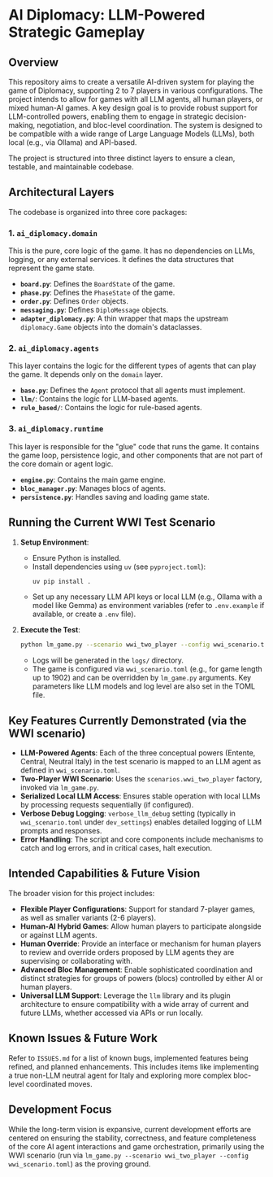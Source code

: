 # AI Diplomacy: LLM-Powered Strategic Gameplay

## Overview

This repository aims to create a versatile AI-driven system for playing the game of Diplomacy, supporting 2 to 7 players in various configurations. The project intends to allow for games with all LLM agents, all human players, or mixed human-AI games. A key design goal is to provide robust support for LLM-controlled powers, enabling them to engage in strategic decision-making, negotiation, and bloc-level coordination. The system is designed to be compatible with a wide range of Large Language Models (LLMs), both local (e.g., via Ollama) and API-based.

The project is structured into three distinct layers to ensure a clean, testable, and maintainable codebase.

## Architectural Layers

The codebase is organized into three core packages:

### 1. `ai_diplomacy.domain`

This is the pure, core logic of the game. It has no dependencies on LLMs, logging, or any external services. It defines the data structures that represent the game state.

-   **`board.py`**: Defines the `BoardState` of the game.
-   **`phase.py`**: Defines the `PhaseState` of the game.
-   **`order.py`**: Defines `Order` objects.
-   **`messaging.py`**: Defines `DiploMessage` objects.
-   **`adapter_diplomacy.py`**: A thin wrapper that maps the upstream `diplomacy.Game` objects into the domain's dataclasses.

### 2. `ai_diplomacy.agents`

This layer contains the logic for the different types of agents that can play the game. It depends only on the `domain` layer.

-   **`base.py`**: Defines the `Agent` protocol that all agents must implement.
-   **`llm/`**: Contains the logic for LLM-based agents.
-   **`rule_based/`**: Contains the logic for rule-based agents.

### 3. `ai_diplomacy.runtime`

This layer is responsible for the "glue" code that runs the game. It contains the game loop, persistence logic, and other components that are not part of the core domain or agent logic.

-   **`engine.py`**: Contains the main game engine.
-   **`bloc_manager.py`**: Manages blocs of agents.
-   **`persistence.py`**: Handles saving and loading game state.

## Running the Current WWI Test Scenario

1.  **Setup Environment**:
    *   Ensure Python is installed.
    *   Install dependencies using `uv` (see `pyproject.toml`):
        ```bash
        uv pip install . 
        ```
    *   Set up any necessary LLM API keys or local LLM (e.g., Ollama with a model like Gemma) as environment variables (refer to `.env.example` if available, or create a `.env` file).

2.  **Execute the Test**:
    ```bash
    python lm_game.py --scenario wwi_two_player --config wwi_scenario.toml
    ```
    *   Logs will be generated in the `logs/` directory.
    *   The game is configured via `wwi_scenario.toml` (e.g., for game length up to 1902) and can be overridden by `lm_game.py` arguments. Key parameters like LLM models and log level are also set in the TOML file.

## Key Features Currently Demonstrated (via the WWI scenario)

*   **LLM-Powered Agents**: Each of the three conceptual powers (Entente, Central, Neutral Italy) in the test scenario is mapped to an LLM agent as defined in `wwi_scenario.toml`.
*   **Two-Player WWI Scenario**: Uses the `scenarios.wwi_two_player` factory, invoked via `lm_game.py`.
*   **Serialized Local LLM Access**: Ensures stable operation with local LLMs by processing requests sequentially (if configured).
*   **Verbose Debug Logging**: `verbose_llm_debug` setting (typically in `wwi_scenario.toml` under `dev_settings`) enables detailed logging of LLM prompts and responses.
*   **Error Handling**: The script and core components include mechanisms to catch and log errors, and in critical cases, halt execution.

## Intended Capabilities & Future Vision

The broader vision for this project includes:

*   **Flexible Player Configurations**: Support for standard 7-player games, as well as smaller variants (2-6 players).
*   **Human-AI Hybrid Games**: Allow human players to participate alongside or against LLM agents.
*   **Human Override**: Provide an interface or mechanism for human players to review and override orders proposed by LLM agents they are supervising or collaborating with.
*   **Advanced Bloc Management**: Enable sophisticated coordination and distinct strategies for groups of powers (blocs) controlled by either AI or human players.
*   **Universal LLM Support**: Leverage the `llm` library and its plugin architecture to ensure compatibility with a wide array of current and future LLMs, whether accessed via APIs or run locally.

## Known Issues & Future Work

Refer to `ISSUES.md` for a list of known bugs, implemented features being refined, and planned enhancements. This includes items like implementing a true non-LLM neutral agent for Italy and exploring more complex bloc-level coordinated moves.

## Development Focus

While the long-term vision is expansive, current development efforts are centered on ensuring the stability, correctness, and feature completeness of the core AI agent interactions and game orchestration, primarily using the WWI scenario (run via `lm_game.py --scenario wwi_two_player --config wwi_scenario.toml`) as the proving ground.
